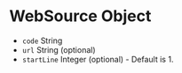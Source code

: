 # WebSource Object

* `code` String
* `url` String (optional)
* `startLine` Integer (optional) - Default is 1.